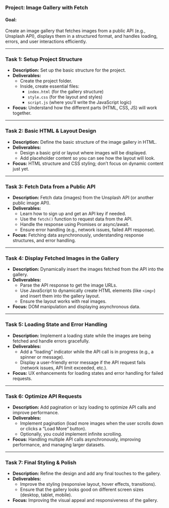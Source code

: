 ### Project: **Image Gallery with Fetch**

#### Goal:

Create an image gallery that fetches images from a public API (e.g., Unsplash API), displays them in a structured format, and handles loading, errors, and user interactions efficiently.

---

### **Task 1: Setup Project Structure**

- **Description:** Set up the basic structure for the project.
- **Deliverables:**
  - Create the project folder.
  - Inside, create essential files:
    - `index.html` (for the gallery structure)
    - `style.css` (for the layout and styles)
    - `script.js` (where you’ll write the JavaScript logic)
- **Focus:** Understand how the different parts (HTML, CSS, JS) will work together.

---

### **Task 2: Basic HTML & Layout Design**

- **Description:** Define the basic structure of the image gallery in HTML.
- **Deliverables:**
  - Design a basic grid or layout where images will be displayed.
  - Add placeholder content so you can see how the layout will look.
- **Focus:** HTML structure and CSS styling; don’t focus on dynamic content just yet.

---

### **Task 3: Fetch Data from a Public API**

- **Description:** Fetch data (images) from the Unsplash API (or another public image API).
- **Deliverables:**
  - Learn how to sign up and get an API key if needed.
  - Use the `fetch()` function to request data from the API.
  - Handle the response using Promises or async/await.
  - Ensure error handling (e.g., network issues, failed API response).
- **Focus:** Fetching data asynchronously, understanding response structures, and error handling.

---

### **Task 4: Display Fetched Images in the Gallery**

- **Description:** Dynamically insert the images fetched from the API into the gallery.
- **Deliverables:**
  - Parse the API response to get the image URLs.
  - Use JavaScript to dynamically create HTML elements (like `<img>`) and insert them into the gallery layout.
  - Ensure the layout works with real images.
- **Focus:** DOM manipulation and displaying asynchronous data.

---

### **Task 5: Loading State and Error Handling**

- **Description:** Implement a loading state while the images are being fetched and handle errors gracefully.
- **Deliverables:**
  - Add a “loading” indicator while the API call is in progress (e.g., a spinner or message).
  - Display a user-friendly error message if the API request fails (network issues, API limit exceeded, etc.).
- **Focus:** UX enhancements for loading states and error handling for failed requests.

---

### **Task 6: Optimize API Requests**

- **Description:** Add pagination or lazy loading to optimize API calls and improve performance.
- **Deliverables:**
  - Implement pagination (load more images when the user scrolls down or clicks a “Load More” button).
  - Optionally, you could implement infinite scrolling.
- **Focus:** Handling multiple API calls asynchronously, improving performance, and managing larger datasets.

---

### **Task 7: Final Styling & Polish**

- **Description:** Refine the design and add any final touches to the gallery.
- **Deliverables:**
  - Improve the styling (responsive layout, hover effects, transitions).
  - Ensure that the gallery looks good on different screen sizes (desktop, tablet, mobile).
- **Focus:** Improving the visual appeal and responsiveness of the gallery.

